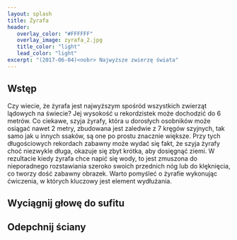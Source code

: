 ```yaml
---
layout: splash
title: Żyrafa
header:
   overlay_color: "#FFFFFF"
   overlay_image: zyrafa_2.jpg
   title_color: "light"
   lead_color: "light"
excerpt: "(2017-06-04)<nobr> Najwyższe zwierzę świata"
---
```


## Wstęp

Czy wiecie, że żyrafa jest najwyższym spośród wszystkich zwierząt lądowych na świecie? Jej wysokość u rekordzistek może dochodzić do 6 metrów. Co ciekawe, szyja żyrafy, która u dorosłych osobników może osiągać nawet 2 metry, zbudowana jest zaledwie z 7 kręgów szyjnych, tak samo jak u innych ssaków, są one po prostu znacznie większe. Przy tych długościowych rekordach zabawny może wydać się fakt, że szyja żyrafy choć niezwykle długa, okazuje się zbyt krótka, aby dosięgnąć ziemi. W rezultacie kiedy żyrafa chce napić się wody, to jest zmuszona do nieporadnego rozstawiania szeroko swoich przednich nóg lub do klęknięcia, co tworzy dość zabawny obrazek. 
Warto pomyśleć o żyrafie wykonując ćwiczenia, w których kluczowy jest element wydłużania.


## Wyciągnij głowę do sufitu


## Odepchnij ściany
